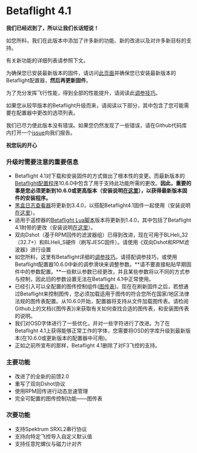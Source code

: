 # Betaflight 4.1

**我们已经迟到了，所以让我们长话短说！**

如您所料，我们在此版本中添加了许多新的功能、新的改进以及对许多新目标的支持。

有关新功能的详细列表请参照下文。

为确保您已安装最新版本的固件，请访问[此页面](https://github.com/betaflight/betaflight-configurator/releases)并确保您已安装最新版本的Betaflight配置器，**然后再更新固件**。

为了充分发挥飞行性能，得到全部的性能提升，请阅读此[调参技巧](../tuning-notes/betaflight-4.1.md)。

如果您从较早版本的Betaflight升级而来，请阅读以下部分，其中包含了您可能需要在配置器中更改的选项列表。

我们已尽力使此版本没有错误。如果您仍然发现了一些错误，请在Github代码库内打开一个[issue](https://github.com/betaflight/betaflight/issues)向我们报告。

**祝您玩的开心**  


### **升级时需要注意的重要信息**

* Betaflight 4.1对下载和安装固件的方式做出了根本性的变更。而最新版本的[Betaflight配置程序](https://github.com/betaflight/betaflight-configurator/releases)10.6.0中包含了用于支持此功能所需的更改。**因此，重要的事是您必须更新到10.6.0或更高版本（安装说明**[**在这里**](https://github.com/betaflight/betaflight-configurator#installation)**），以获得最新版本固件的安装程序。**
* [黑盒日志查看器](https://github.com/betaflight/blackbox-log-viewer/releases)将更新到3.4.0，以搭配Betaflight4.1固件一起使用（安装说明[在这里](https://github.com/betaflight/blackbox-log-viewer#installation)）。
* 适用于遥控器的[Betaflight Lua脚本](https://github.com/betaflight/betaflight-tx-lua-scripts/releases)版本将更新到1.4.0，其中包括了Betaflight 4.1附带的更改（安装说明[在这里](https://github.com/betaflight/betaflight-tx-lua-scripts#installing)）。
* 双向Dshot（基于RPM回传的滤波器组）已得到改进，现在可用于BLHeli\_32（32.7+）和BLHeli\_S硬件（刷写JESC固件）。请使用《双向Dshot和RPM滤波器》进行设置
* 如您所料，这里有Betaflight详细的[调参技巧](../tuning-notes/betaflight-4.1.md)。请搭配调参技巧，或使用Betaflight配置器10.6.0中新的调参滑块来调整参数。**请不要直接粘贴早期固件中的参数配置。**一些默认参数已经更改，并且某些参数将以不同的方式参与控制，因此旧的参数设置无法在Betaflight 4.1中正常使用。
* 已经引入可以全配置的图传控制组件\([图传表](http://mp.weixin.qq.com/s?__biz=Mzg4OTAzNzM5MA==&mid=2247484653&idx=1&sn=1d0ad0e942dc6c72aa7544623f1832f7&chksm=cff0b3ccf8873adae06185c0715ed8dea7412f132eb56f2ce7c319aebd21f739b93a685b3ff5&scene=21#wechat_redirect)\)。现在在刷新固件之后，若想通过Betaflight来控制图传，您必须加载适用于图传的符合您所在国家/地区法律法规的图传表配置。从10.6.0开始，配置器将支持从文件加载图传表。请检阅Github上的文档\(《图传表》\)来获取有关如何查找合适的图传表，和安装图传表的说明。
* 我们对OSD字体进行了一些优化，并对一些字符进行了改进。为了在Betaflight 4.1上获得能够正常工作的字体，您需要将OSD的字库升级到最新版本\(在10.6.0或更新版本的配置器中可用\)。
* 正如之前所宣布的那样，Betaflight 4.1删除了对F3飞控的支持。

### **主要功能**

* 改进了的全新的前馈2.0
* 重写了双向Dshot协议
* 使用RPM回传进行动态怠速管理
* 完全可配置的图传控制功能——图传表 

### **次要功能**

* 支持Spektrum SRXL2串行协议
* 支持向特定飞控导入自定义默认值
* 支持任意陀螺仪与磁力计对齐

